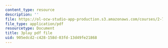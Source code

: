 ```yaml
---
content_type: resource
description: ''
file: https://ol-ocw-studio-app-production.s3.amazonaws.com/courses/2-71-optics-spring-2009/905edcd2c428158d03fd13d49fe21868_Q84-DIyl5wQ.pdf
file_type: application/pdf
resourcetype: Document
title: 3play pdf file
uid: 905edcd2-c428-158d-03fd-13d49fe21868
---
```


